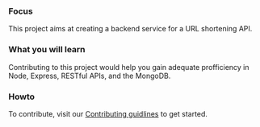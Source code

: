 ### Focus
This project aims at creating a backend service for a URL shortening API. 
### What you will learn
Contributing to this project would help you gain adequate profficiency in Node, Express, RESTful APIs, and the MongoDB. 
### Howto
To contribute, visit our [Contributing guidlines](CONTRIBUTING.md) to get started. 